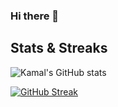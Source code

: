 ### Hi there 👋

## Stats & Streaks

![Kamal's GitHub stats](https://github-readme-stats.vercel.app/api?username=kamalchafik&theme=vue-dark&show_icons=true) 

[![GitHub Streak](https://streak-stats.demolab.com?user=kamalchafik&theme=vue-dark)](https://git.io/streak-stats)
